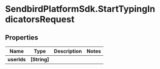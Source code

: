 # SendbirdPlatformSdk.StartTypingIndicatorsRequest

## Properties

Name | Type | Description | Notes
------------ | ------------- | ------------- | -------------
**userIds** | **[String]** |  | 


